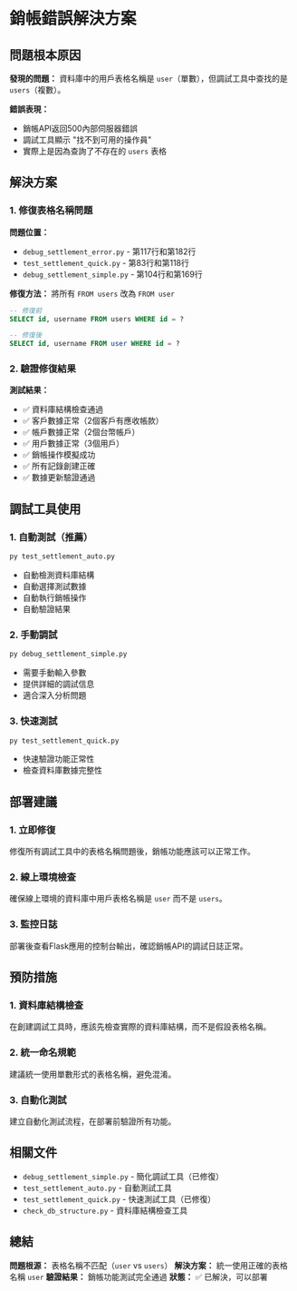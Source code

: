 # 銷帳錯誤解決方案

## 問題根本原因

**發現的問題：** 資料庫中的用戶表格名稱是 `user`（單數），但調試工具中查找的是 `users`（複數）。

**錯誤表現：**
- 銷帳API返回500內部伺服器錯誤
- 調試工具顯示 "找不到可用的操作員"
- 實際上是因為查詢了不存在的 `users` 表格

## 解決方案

### 1. 修復表格名稱問題

**問題位置：**
- `debug_settlement_error.py` - 第117行和第182行
- `test_settlement_quick.py` - 第83行和第118行
- `debug_settlement_simple.py` - 第104行和第169行

**修復方法：**
將所有 `FROM users` 改為 `FROM user`

```sql
-- 修復前
SELECT id, username FROM users WHERE id = ?

-- 修復後  
SELECT id, username FROM user WHERE id = ?
```

### 2. 驗證修復結果

**測試結果：**
- ✅ 資料庫結構檢查通過
- ✅ 客戶數據正常（2個客戶有應收帳款）
- ✅ 帳戶數據正常（2個台幣帳戶）
- ✅ 用戶數據正常（3個用戶）
- ✅ 銷帳操作模擬成功
- ✅ 所有記錄創建正確
- ✅ 數據更新驗證通過

## 調試工具使用

### 1. 自動測試（推薦）
```bash
py test_settlement_auto.py
```
- 自動檢測資料庫結構
- 自動選擇測試數據
- 自動執行銷帳操作
- 自動驗證結果

### 2. 手動調試
```bash
py debug_settlement_simple.py
```
- 需要手動輸入參數
- 提供詳細的調試信息
- 適合深入分析問題

### 3. 快速測試
```bash
py test_settlement_quick.py
```
- 快速驗證功能正常性
- 檢查資料庫數據完整性

## 部署建議

### 1. 立即修復
修復所有調試工具中的表格名稱問題後，銷帳功能應該可以正常工作。

### 2. 線上環境檢查
確保線上環境的資料庫中用戶表格名稱是 `user` 而不是 `users`。

### 3. 監控日誌
部署後查看Flask應用的控制台輸出，確認銷帳API的調試日誌正常。

## 預防措施

### 1. 資料庫結構檢查
在創建調試工具時，應該先檢查實際的資料庫結構，而不是假設表格名稱。

### 2. 統一命名規範
建議統一使用單數形式的表格名稱，避免混淆。

### 3. 自動化測試
建立自動化測試流程，在部署前驗證所有功能。

## 相關文件

- `debug_settlement_simple.py` - 簡化調試工具（已修復）
- `test_settlement_auto.py` - 自動測試工具
- `test_settlement_quick.py` - 快速測試工具（已修復）
- `check_db_structure.py` - 資料庫結構檢查工具

## 總結

**問題根源：** 表格名稱不匹配（`user` vs `users`）
**解決方案：** 統一使用正確的表格名稱 `user`
**驗證結果：** 銷帳功能測試完全通過
**狀態：** ✅ 已解決，可以部署

